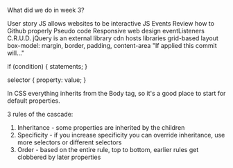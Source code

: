 
What did we do in week 3? 

User story
JS allows websites to be interactive
JS Events
Review how to Github properly
Pseudo code
Responsive web design
eventListeners
C.R.U.D.
jQuery is an external library
cdn hosts libraries
grid-based layout
box-model: margin, border, padding, content-area
"If applied this commit will..."

if (condition) {
  statements;
}

selector {
  property: value;
}

In CSS everything inherits from the Body tag, so it's a good place to start for default properties.

3 rules of the cascade:
1. Inheritance - some properties are inherited by the children
2. Specificity - if you increase specificity you can override inheritance, use more selectors or different selectors
3. Order - based on the entire rule, top to bottom, earlier rules get clobbered by later properties

